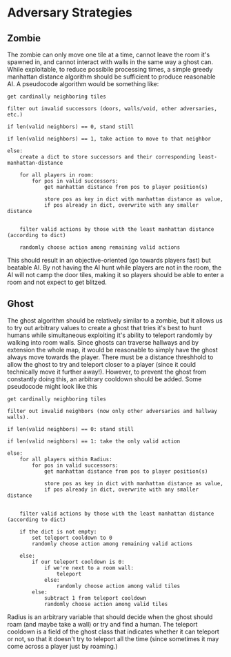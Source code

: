 # Adversary Strategies

## Zombie

The zombie can only move one tile at a time, cannot leave the room it's spawned in, and cannot interact with walls in the same way a ghost can. While exploitable, to reduce possibile processing times, a simple greedy manhattan distance algorithm should be sufficient to produce reasonable AI. A pseudocode algorithm would be something like:

```
get cardinally neighboring tiles

filter out invalid successors (doors, walls/void, other adversaries, etc.)

if len(valid neighbors) == 0, stand still

if len(valid neighbors) == 1, take action to move to that neighbor

else:
    create a dict to store successors and their corresponding least-manhattan-distance

    for all players in room:
        for pos in valid successors:
            get manhattan distance from pos to player position(s)

            store pos as key in dict with manhattan distance as value,
            if pos already in dict, overwrite with any smaller distance


    filter valid actions by those with the least manhattan distance (according to dict)

    randomly choose action among remaining valid actions
```

This should result in an objective-oriented (go towards players fast) but beatable AI. By not having the AI hunt while players are not in the room, the AI will not camp the door tiles, making it so players should be able to enter a room and not expect to get blitzed.

## Ghost

The ghost algorithm should be relatively similar to a zombie, but it allows us to try out arbitrary values to create a ghost that tries it's best to hunt humans while simultaneous exploiting it's ability to teleport randomly by walking into room walls. Since ghosts can traverse hallways and by extension the whole map, it would be reasonable to simply have the ghost always move towards the player. There must be a distance threshhold to allow the ghost to try and teleport closer to a player (since it could technically move it further away!). However, to prevent the ghost from constantly doing this, an arbitrary cooldown should be added. Some pseudocode might look like this

```
get cardinally neighboring tiles

filter out invalid neighbors (now only other adversaries and hallway walls).

if len(valid neighbors) == 0: stand still

if len(valid neighbors) == 1: take the only valid action

else:
    for all players within Radius:
        for pos in valid successors:
            get manhattan distance from pos to player position(s)

            store pos as key in dict with manhattan distance as value,
            if pos already in dict, overwrite with any smaller distance


    filter valid actions by those with the least manhattan distance (according to dict)

    if the dict is not empty:
        set teleport cooldown to 0
        randomly choose action among remaining valid actions
    
    else:
        if our teleport cooldown is 0:
            if we're next to a room wall:
                teleport
            else:
                randomly choose action among valid tiles
        else:
            subtract 1 from teleport cooldown
            randomly choose action among valid tiles
```

Radius is an arbitrary variable that should decide when the ghost should roam (and maybe take a wall) or try and find a human. The teleport cooldown is a field of the ghost class that indicates whether it can teleport or not, so that it doesn't try to teleport all the time (since sometimes it may come across a player just by roaming.)
